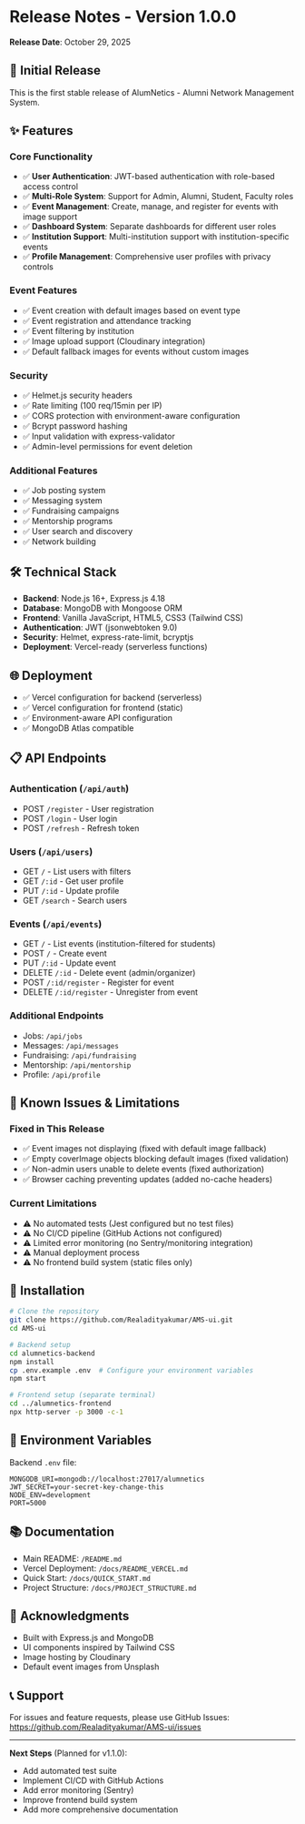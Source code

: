 # Release Notes - Version 1.0.0

**Release Date**: October 29, 2025

## 🎉 Initial Release

This is the first stable release of AlumNetics - Alumni Network Management System.

## ✨ Features

### Core Functionality
- ✅ **User Authentication**: JWT-based authentication with role-based access control
- ✅ **Multi-Role System**: Support for Admin, Alumni, Student, Faculty roles
- ✅ **Event Management**: Create, manage, and register for events with image support
- ✅ **Dashboard System**: Separate dashboards for different user roles
- ✅ **Institution Support**: Multi-institution support with institution-specific events
- ✅ **Profile Management**: Comprehensive user profiles with privacy controls

### Event Features
- ✅ Event creation with default images based on event type
- ✅ Event registration and attendance tracking
- ✅ Event filtering by institution
- ✅ Image upload support (Cloudinary integration)
- ✅ Default fallback images for events without custom images

### Security
- ✅ Helmet.js security headers
- ✅ Rate limiting (100 req/15min per IP)
- ✅ CORS protection with environment-aware configuration
- ✅ Bcrypt password hashing
- ✅ Input validation with express-validator
- ✅ Admin-level permissions for event deletion

### Additional Features
- ✅ Job posting system
- ✅ Messaging system
- ✅ Fundraising campaigns
- ✅ Mentorship programs
- ✅ User search and discovery
- ✅ Network building

## 🛠️ Technical Stack

- **Backend**: Node.js 16+, Express.js 4.18
- **Database**: MongoDB with Mongoose ORM
- **Frontend**: Vanilla JavaScript, HTML5, CSS3 (Tailwind CSS)
- **Authentication**: JWT (jsonwebtoken 9.0)
- **Security**: Helmet, express-rate-limit, bcryptjs
- **Deployment**: Vercel-ready (serverless functions)

## 🌐 Deployment

- ✅ Vercel configuration for backend (serverless)
- ✅ Vercel configuration for frontend (static)
- ✅ Environment-aware API configuration
- ✅ MongoDB Atlas compatible

## 📋 API Endpoints

### Authentication (`/api/auth`)
- POST `/register` - User registration
- POST `/login` - User login
- POST `/refresh` - Refresh token

### Users (`/api/users`)
- GET `/` - List users with filters
- GET `/:id` - Get user profile
- PUT `/:id` - Update profile
- GET `/search` - Search users

### Events (`/api/events`)
- GET `/` - List events (institution-filtered for students)
- POST `/` - Create event
- PUT `/:id` - Update event
- DELETE `/:id` - Delete event (admin/organizer)
- POST `/:id/register` - Register for event
- DELETE `/:id/register` - Unregister from event

### Additional Endpoints
- Jobs: `/api/jobs`
- Messages: `/api/messages`
- Fundraising: `/api/fundraising`
- Mentorship: `/api/mentorship`
- Profile: `/api/profile`

## 🐛 Known Issues & Limitations

### Fixed in This Release
- ✅ Event images not displaying (fixed with default image fallback)
- ✅ Empty coverImage objects blocking default images (fixed validation)
- ✅ Non-admin users unable to delete events (fixed authorization)
- ✅ Browser caching preventing updates (added no-cache headers)

### Current Limitations
- ⚠️ No automated tests (Jest configured but no test files)
- ⚠️ No CI/CD pipeline (GitHub Actions not configured)
- ⚠️ Limited error monitoring (no Sentry/monitoring integration)
- ⚠️ Manual deployment process
- ⚠️ No frontend build system (static files only)

## 📝 Installation

```bash
# Clone the repository
git clone https://github.com/Realadityakumar/AMS-ui.git
cd AMS-ui

# Backend setup
cd alumnetics-backend
npm install
cp .env.example .env  # Configure your environment variables
npm start

# Frontend setup (separate terminal)
cd ../alumnetics-frontend
npx http-server -p 3000 -c-1
```

## 🔐 Environment Variables

Backend `.env` file:
```
MONGODB_URI=mongodb://localhost:27017/alumnetics
JWT_SECRET=your-secret-key-change-this
NODE_ENV=development
PORT=5000
```

## 📚 Documentation

- Main README: `/README.md`
- Vercel Deployment: `/docs/README_VERCEL.md`
- Quick Start: `/docs/QUICK_START.md`
- Project Structure: `/docs/PROJECT_STRUCTURE.md`

## 🙏 Acknowledgments

- Built with Express.js and MongoDB
- UI components inspired by Tailwind CSS
- Image hosting by Cloudinary
- Default event images from Unsplash

## 📞 Support

For issues and feature requests, please use GitHub Issues:
https://github.com/Realadityakumar/AMS-ui/issues

---

**Next Steps** (Planned for v1.1.0):
- Add automated test suite
- Implement CI/CD with GitHub Actions
- Add error monitoring (Sentry)
- Improve frontend build system
- Add more comprehensive documentation
